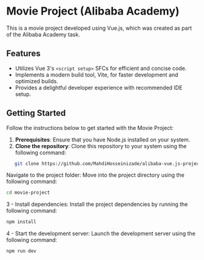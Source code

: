 # Movie Project (Alibaba Academy)

This is a movie project developed using Vue.js, which was created as part of the Alibaba Academy task.

## Features

- Utilizes Vue 3's `<script setup>` SFCs for efficient and concise code.
- Implements a modern build tool, Vite, for faster development and optimized builds.
- Provides a delightful developer experience with recommended IDE setup.

## Getting Started

Follow the instructions below to get started with the Movie Project:

1. **Prerequisites**: Ensure that you have Node.js installed on your system.
2. **Clone the repository**: Clone this repository to your system using the following command:

```bash
   git clone https://github.com/MahdiHosseinizade/alibaba-vue.js-project
```
Navigate to the project folder: Move into the project directory using the following command:
```bash
cd movie-project
```
3 - Install dependencies: Install the project dependencies by running the following command:
```bash
npm install
```
4 - Start the development server: Launch the development server using the following command:
```bash
npm run dev
```

